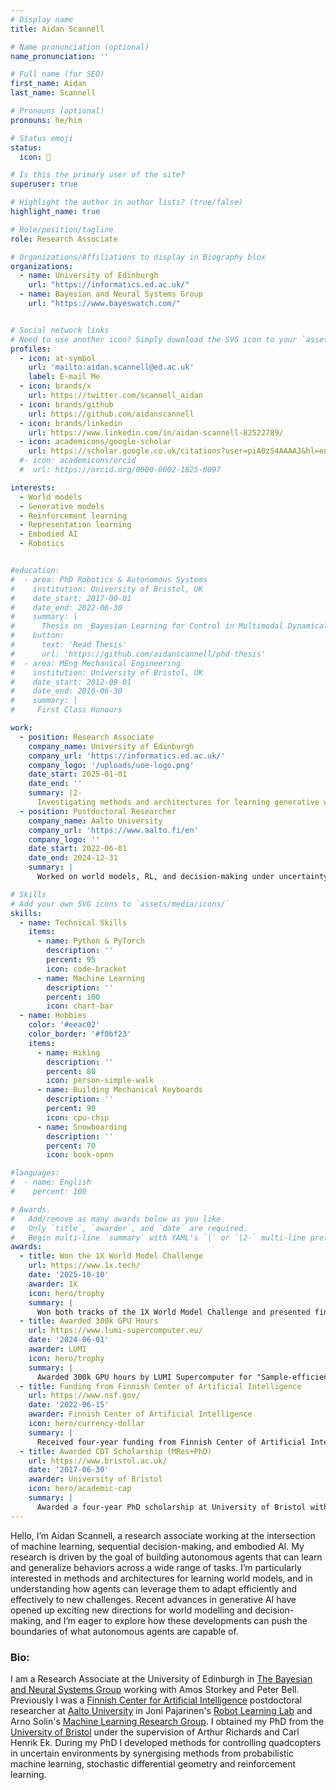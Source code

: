 ```yaml
---
# Display name
title: Aidan Scannell

# Name pronunciation (optional)
name_pronunciation: ''

# Full name (for SEO)
first_name: Aidan
last_name: Scannell

# Pronouns (optional)
pronouns: he/him

# Status emoji
status:
  icon: 🚀

# Is this the primary user of the site?
superuser: true

# Highlight the author in author lists? (true/false)
highlight_name: true

# Role/position/tagline
role: Research Associate

# Organizations/Affiliations to display in Biography blox
organizations:
  - name: University of Edinburgh
    url: "https://informatics.ed.ac.uk/"
  - name: Bayesian and Neural Systems Group
    url: "https://www.bayeswatch.com/"


# Social network links
# Need to use another icon? Simply download the SVG icon to your `assets/media/icons/` folder.
profiles:
  - icon: at-symbol
    url: 'mailto:aidan.scannell@ed.ac.uk'
    label: E-mail Me
  - icon: brands/x
    url: https://twitter.com/scannell_aidan
  - icon: brands/github
    url: https://github.com/aidanscannell
  - icon: brands/linkedin
    url: https://www.linkedin.com/in/aidan-scannell-82522789/
  - icon: academicons/google-scholar
    url: https://scholar.google.co.uk/citations?user=piA0zS4AAAAJ&hl=en&oi=ao
  #- icon: academicons/orcid
  #  url: https://orcid.org/0000-0002-1825-0097

interests:
  - World models
  - Generative models
  - Reinforcement learning
  - Representation learning
  - Embodied AI
  - Robotics


#education:
#  - area: PhD Robotics & Autonomous Systems
#    institution: University of Bristol, UK
#    date_start: 2017-09-01
#    date_end: 2022-06-30
#    summary: |
#      Thesis on _Bayesian Learning for Control in Multimodal Dynamical Systems_. Supervised by Prof. Arthur Richards & Prof. Carl Henrik Ek.
#    button:
#      text: 'Read Thesis'
#      url: 'https://github.com/aidanscannell/phd-thesis'
#  - area: MEng Mechanical Engineering
#    institution: University of Bristol, UK
#    date_start: 2012-09-01
#    date_end: 2016-06-30
#    summary: |
#     First Class Honours

work:
  - position: Research Associate
    company_name: University of Edinburgh
    company_url: 'https://informatics.ed.ac.uk/'
    company_logo: '/uploads/uoe-logo.png'
    date_start: 2025-01-01
    date_end: ''
    summary: |2-
      Investigating methods and architectures for learning generative world models for sequential decision-making.
  - position: Postdoctoral Researcher
    company_name: Aalto University
    company_url: 'https://www.aalto.fi/en'
    company_logo: ''
    date_start: 2022-06-01
    date_end: 2024-12-31
    summary: |
      Worked on world models, RL, and decision-making under uncertainty. Two first author publications at ICLR.

# Skills
# Add your own SVG icons to `assets/media/icons/`
skills:
  - name: Technical Skills
    items:
      - name: Python & PyTorch
        description: ''
        percent: 95
        icon: code-bracket
      - name: Machine Learning
        description: ''
        percent: 100
        icon: chart-bar
  - name: Hobbies
    color: '#eeac02'
    color_border: '#f0bf23'
    items:
      - name: Hiking
        description: ''
        percent: 80
        icon: person-simple-walk
      - name: Building Mechanical Keyboards
        description: ''
        percent: 90
        icon: cpu-chip
      - name: Snowboarding
        description: ''
        percent: 70
        icon: book-open

#languages:
#  - name: English
#    percent: 100

# Awards.
#   Add/remove as many awards below as you like.
#   Only `title`, `awarder`, and `date` are required.
#   Begin multi-line `summary` with YAML's `|` or `|2-` multi-line prefix and indent 2 spaces below.
awards:
  - title: Won the 1X World Model Challenge
    url: https://www.1x.tech/
    date: '2025-10-10'
    awarder: 1X
    icon: hero/trophy
    summary: |
      Won both tracks of the 1X World Model Challenge and presented findings at the ICCV 2025 workshop [Learning to See: Advancing Spatial Understanding for Embodied Intelligence.](https://opendrivelab.com/iccv2025/workshop/)
  - title: Awarded 300k GPU Hours
    url: https://www.lumi-supercomputer.eu/
    date: '2024-06-01'
    awarder: LUMI
    icon: hero/trophy
    summary: |
      Awarded 300k GPU hours by LUMI Supercomputer for "Sample-efficient Large-scale Reinforcement Learning"
  - title: Funding from Finnish Center of Artificial Intelligence
    url: https://www.nsf.gov/
    date: '2022-06-15'
    awarder: Finnish Center of Artificial Intelligence
    icon: hero/currency-dollar
    summary: |
      Received four-year funding from Finnish Center of Artificial Intelligence to work on ’Model-based Reinforcement Learning under Uncertainty’
  - title: Awarded CDT Scholarship (MRes+PhD)
    url: https://www.bristol.ac.uk/
    date: '2017-06-30'
    awarder: University of Bristol
    icon: hero/academic-cap
    summary: |
      Awarded a four-year PhD scholarship at University of Bristol with the FARSCOPE Center for Doctoral Training.
---
```

Hello, I’m Aidan Scannell, a research associate working at the intersection of machine learning, sequential decision-making, and embodied AI.
My research is driven by the goal of building autonomous agents that can learn and generalize behaviors across a wide range of tasks.
I’m particularly interested in methods and architectures for learning world models, and in understanding how agents can leverage them to adapt efficiently and effectively to new challenges.
Recent advances in generative AI have opened up exciting new directions for world modelling and decision-making, and I’m eager to explore how these developments can push the boundaries of what autonomous agents are capable of.
<!-- Hello, my name is Aidan Scannell and I am a postdoctoral researcher with interests at the intersection of machine learning, sequential decision-making, and robotics.  -->
<!-- My research focuses on developing autonomous agents capable of learning behaviors to solve a wide range of tasks.  -->
<!-- I am particularly interested methods and architectures for learning world models, and how agents can best leverage them to solve new challenges quickly and effectively. -->
<!-- I am particularly interested in using natural language instructions to guide these agents and advancing robotics foundation models, especially foundation world models, to enable agents to solve new challenges quickly and effectively. -->


### Bio:
I am a Research Associate at the University of Edinburgh in [The Bayesian and Neural Systems Group](https://www.bayeswatch.com/) working with Amos Storkey and Peter Bell.
Previously I was a [Finnish Center for Artificial Intelligence](https://fcai.fi/) postdoctoral researcher 
at [Aalto University](https://www.aalto.fi/en) 
in Joni Pajarinen's [Robot Learning Lab](https://rl.aalto.fi/)
and Arno Solin's [Machine Learning Research Group](https://users.aalto.fi/~asolin/group/).
I obtained my PhD from the [University of Bristol](https://www.bristol.ac.uk/) under the supervision of Arthur Richards and Carl Henrik Ek.
During my PhD I developed methods for controlling quadcopters in uncertain environments by synergising methods from 
probabilistic machine learning, stochastic differential geometry and reinforcement learning.
